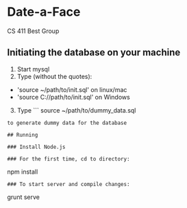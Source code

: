 # Date-a-Face
CS 411 Best Group

## Initiating the database on your machine
1. Start mysql
2. Type (without the quotes):
  * 'source ~/path/to/init.sql' on linux/mac
  * 'source C://path/to/init.sql' on Windows
3. Type ```
source ~/path/to/dummy_data.sql 
```
to generate dummy data for the database

## Running

### Install Node.js

### For the first time, cd to directory:

```
npm install
```
### To start server and compile changes:

```
grunt serve
```
